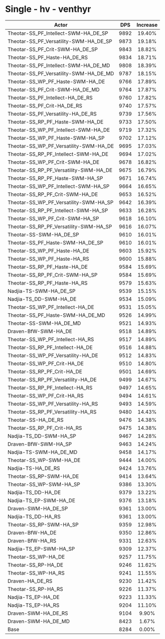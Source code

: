 # Single - hv - venthyr
| Actor | DPS | Increase |
|---|:---:|:---:|
|Theotar-SS_PF_Intellect-SWM-HA_DE_SP|9892|19.40%|
|Theotar-SS_PF_Versatility-SWM-HA_DE_SP|9873|19.18%|
|Theotar-SS_PF_Crit-SWM-HA_DE_SP|9843|18.82%|
|Theotar-SS_PF_Haste-HA_DE_RS|9834|18.71%|
|Theotar-SS_PF_Intellect-SWM-HA_DE_MD|9808|18.39%|
|Theotar-SS_PF_Versatility-SWM-HA_DE_MD|9787|18.15%|
|Theotar-SS_WP_PF_Haste-SWM-HA_DE|9766|17.89%|
|Theotar-SS_PF_Crit-SWM-HA_DE_MD|9764|17.87%|
|Theotar-SS_PF_Intellect-HA_DE_RS|9760|17.82%|
|Theotar-SS_PF_Crit-HA_DE_RS|9740|17.57%|
|Theotar-SS_PF_Versatility-HA_DE_RS|9739|17.56%|
|Theotar-SS_RP_PF_Haste-SWM-HA_DE|9733|17.50%|
|Theotar-SS_WP_PF_Intellect-SWM-HA_DE|9719|17.32%|
|Theotar-SS_WP_PF_Haste-SWM-HA_SP|9702|17.12%|
|Theotar-SS_WP_PF_Versatility-SWM-HA_DE|9695|17.03%|
|Theotar-SS_RP_PF_Intellect-SWM-HA_DE|9694|17.02%|
|Theotar-SS_WP_PF_Crit-SWM-HA_DE|9678|16.82%|
|Theotar-SS_RP_PF_Versatility-SWM-HA_DE|9675|16.79%|
|Theotar-SS_RP_PF_Haste-SWM-HA_SP|9671|16.74%|
|Theotar-SS_WP_PF_Intellect-SWM-HA_SP|9664|16.65%|
|Theotar-SS_RP_PF_Crit-SWM-HA_DE|9653|16.52%|
|Theotar-SS_WP_PF_Versatility-SWM-HA_SP|9642|16.39%|
|Theotar-SS_RP_PF_Intellect-SWM-HA_SP|9633|16.28%|
|Theotar-SS_WP_PF_Crit-SWM-HA_SP|9618|16.10%|
|Theotar-SS_RP_PF_Versatility-SWM-HA_SP|9616|16.07%|
|Theotar-SS-SWM-HA_DE_SP|9610|16.01%|
|Theotar-SS_PF_Haste-SWM-HA_DE_SP|9610|16.01%|
|Theotar-SS_WP_PF_Haste-HA_DE|9603|15.92%|
|Theotar-SS_WP_PF_Haste-HA_RS|9600|15.88%|
|Theotar-SS_RP_PF_Haste-HA_DE|9584|15.69%|
|Theotar-SS_RP_PF_Crit-SWM-HA_SP|9584|15.69%|
|Theotar-SS_RP_PF_Haste-HA_RS|9579|15.63%|
|Nadjia-TS-SWM-HA_DE_SP|9539|15.15%|
|Nadjia-TS_DD-SWM-HA_DE|9534|15.09%|
|Theotar-SS_WP_PF_Intellect-HA_DE|9531|15.05%|
|Theotar-SS_PF_Haste-SWM-HA_DE_MD|9526|14.99%|
|Theotar-SS-SWM-HA_DE_MD|9521|14.93%|
|Draven-BfW-SWM-HA_DE|9518|14.89%|
|Theotar-SS_WP_PF_Intellect-HA_RS|9517|14.89%|
|Theotar-SS_RP_PF_Intellect-HA_DE|9516|14.88%|
|Theotar-SS_WP_PF_Versatility-HA_DE|9512|14.83%|
|Theotar-SS_WP_PF_Crit-HA_DE|9510|14.80%|
|Theotar-SS_RP_PF_Crit-HA_DE|9501|14.69%|
|Theotar-SS_RP_PF_Versatility-HA_DE|9499|14.67%|
|Theotar-SS_RP_PF_Intellect-HA_RS|9497|14.65%|
|Theotar-SS_WP_PF_Crit-HA_RS|9494|14.61%|
|Theotar-SS_WP_PF_Versatility-HA_RS|9493|14.59%|
|Theotar-SS_RP_PF_Versatility-HA_RS|9480|14.43%|
|Theotar-SS-HA_DE_RS|9476|14.38%|
|Theotar-SS_RP_PF_Crit-HA_RS|9475|14.38%|
|Nadjia-TS_DD-SWM-HA_SP|9467|14.28%|
|Draven-BfW-SWM-HA_SP|9463|14.24%|
|Nadjia-TS-SWM-HA_DE_MD|9458|14.17%|
|Theotar-SS_WP-SWM-HA_DE|9444|14.00%|
|Nadjia-TS-HA_DE_RS|9424|13.76%|
|Theotar-SS_RP-SWM-HA_DE|9414|13.64%|
|Theotar-SS_WP-SWM-HA_SP|9386|13.30%|
|Nadjia-TS_DD-HA_DE|9379|13.22%|
|Nadjia-TS_EP-SWM-HA_DE|9376|13.18%|
|Draven-SWM-HA_DE_SP|9361|13.00%|
|Nadjia-TS_DD-HA_RS|9361|13.00%|
|Theotar-SS_RP-SWM-HA_SP|9359|12.98%|
|Draven-BfW-HA_DE|9350|12.86%|
|Draven-BfW-HA_RS|9331|12.63%|
|Nadjia-TS_EP-SWM-HA_SP|9309|12.37%|
|Theotar-SS_WP-HA_DE|9257|11.75%|
|Theotar-SS_RP-HA_DE|9246|11.62%|
|Theotar-SS_WP-HA_RS|9241|11.55%|
|Draven-HA_DE_RS|9230|11.42%|
|Theotar-SS_RP-HA_RS|9226|11.37%|
|Nadjia-TS_EP-HA_DE|9223|11.33%|
|Nadjia-TS_EP-HA_RS|9204|11.10%|
|Draven-SWM-HA_DE_RS|9104|9.90%|
|Draven-SWM-HA_DE_MD|8423|1.67%|
|Base|8284|0.00%|
